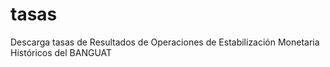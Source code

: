 # tasas
Descarga tasas de Resultados de Operaciones de Estabilización Monetaria Históricos del BANGUAT
